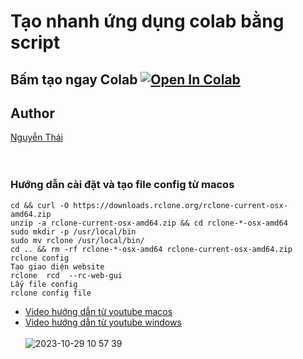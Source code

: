 # Tạo nhanh ứng dụng colab bằng script
## Bấm tạo ngay Colab [![Open In Colab](https://colab.research.google.com/assets/colab-badge.svg)](https://colab.research.google.com/github/nqthaivl/Torrent-File-To-Dropbox/blob/main/Torrent_File_To_Dropbox_1TouchPro.ipynb)
## Author
[Nguyễn Thái](https://1touch.pro/)<br>
<br><br>
### Hướng dẫn cài đặt và tạo file config từ macos
```
cd && curl -O https://downloads.rclone.org/rclone-current-osx-amd64.zip
unzip -a rclone-current-osx-amd64.zip && cd rclone-*-osx-amd64
sudo mkdir -p /usr/local/bin
sudo mv rclone /usr/local/bin/
cd .. && rm -rf rclone-*-osx-amd64 rclone-current-osx-amd64.zip
rclone config
Tạo giao diện website
rclone  rcd  --rc-web-gui 
Lấy file config
rclone config file
```
* [Video hướng dẫn từ youtube macos](https://www.youtube.com/watch?v=1SIUmuSt8L0)
* [Video hướng dẫn từ youtube windows](https://www.youtube.com/watch?v=n8qghZC1Kuc)
  <br><br>
![2023-10-29 10 57 39](https://github.com/nqthaivl/Torrrent-Onedrive-Colab/assets/85541851/935228d5-907f-47b1-883b-cfea407293cc)

